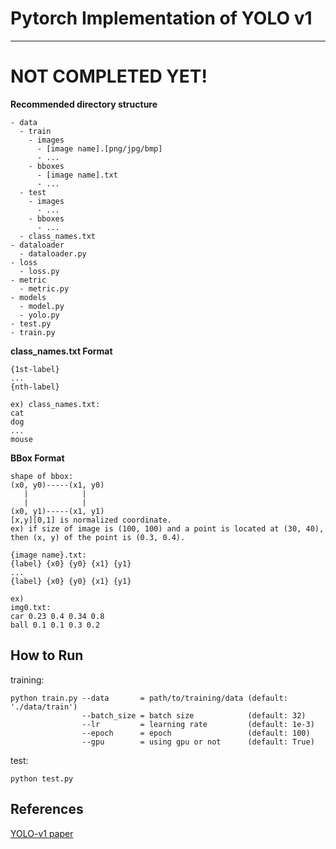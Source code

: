 # Pytorch Implementation of YOLO v1

----

# NOT COMPLETED YET!

**Recommended directory structure**
```dir structure
- data
  - train
    - images
      - [image name].[png/jpg/bmp]
      - ...
    - bboxes
      - [image name].txt
      - ...
  - test
    - images
      - ...
    - bboxes
      - ...
  - class_names.txt
- dataloader
  - dataloader.py
- loss
  - loss.py
- metric
  - metric.py
- models
  - model.py
  - yolo.py
- test.py
- train.py
```

**class_names.txt Format**
```
{1st-label}
...
{nth-label}

ex) class_names.txt:
cat
dog
...
mouse
```

**BBox Format**
```bbox format
shape of bbox:
(x0, y0)-----(x1, y0)
   |            |
   |            |
(x0, y1)-----(x1, y1)
[x,y][0,1] is normalized coordinate.
ex) if size of image is (100, 100) and a point is located at (30, 40), then (x, y) of the point is (0.3, 0.4).

{image name}.txt:
{label} {x0} {y0} {x1} {y1}
...
{label} {x0} {y0} {x1} {y1}

ex)
img0.txt:
car 0.23 0.4 0.34 0.8
ball 0.1 0.1 0.3 0.2
```

## How to Run

training:
```
python train.py --data       = path/to/training/data (default: './data/train')
                --batch_size = batch size            (default: 32)
                --lr         = learning rate         (default: 1e-3)
                --epoch      = epoch                 (default: 100)
                --gpu        = using gpu or not      (default: True)
```

test:
```
python test.py
```

## References
[YOLO-v1 paper](https://arxiv.org/abs/1506.02640)